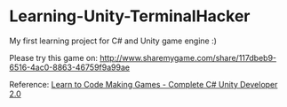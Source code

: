 # Learning-Unity-TerminalHacker

My first learning project for C# and Unity game engine :)

Please try this game on: http://www.sharemygame.com/share/117dbeb9-6516-4ac0-8863-46759f9a99ae

Reference:
[Learn to Code Making Games - Complete C# Unity Developer 2.0 ](https://www.udemy.com/unitycourse2/)
